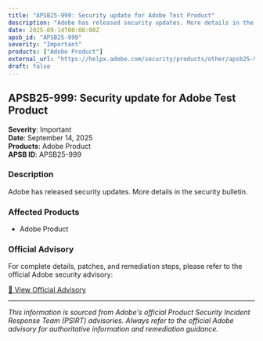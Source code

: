 ```yaml
---
title: "APSB25-999: Security update for Adobe Test Product"
description: "Adobe has released security updates. More details in the security bulletin."
date: 2025-09-14T00:00:00Z
apsb_id: "APSB25-999"
severity: "Important"
products: ["Adobe Product"]
external_url: "https://helpx.adobe.com/security/products/other/apsb25-999.html"
draft: false
---
```


## APSB25-999: Security update for Adobe Test Product

**Severity**: Important  
**Date**: September 14, 2025  
**Products**: Adobe Product  
**APSB ID**: APSB25-999

### Description

Adobe has released security updates. More details in the security bulletin.

### Affected Products

- Adobe Product


### Official Advisory

For complete details, patches, and remediation steps, please refer to the official Adobe security advisory:

[🔗 View Official Advisory](https://helpx.adobe.com/security/products/other/apsb25-999.html)

---

*This information is sourced from Adobe's official Product Security Incident Response Team (PSIRT) advisories. Always refer to the official Adobe advisory for authoritative information and remediation guidance.*
